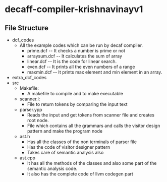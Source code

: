# decaff-compiler-krishnavinayv1

## File Structure
- dcf_codes
  - All the example codes which can be run by decaf compiler.
    - prime.dcf -- It checks a number is prime or not
    - arraysum.dcf -- It calculates the sum of array
    - linear.dcf -- It is the code for linear search.
    - even.dcf -- It prints all the even numbers of a range
    - maxmin.dcf -- It prints max element and min element in an array.
- extra_dcf_codes
- src
  - Makefile: 
    - A makefile to compile and to make executable
  - scanner.l:
    - File to return tokens by comparing the input text
  - parser.ypp
    - Reads the input and get tokens from scanner file and creates root node.
    - File which contains all the grammars and calls the visitor design pattern and make the program node
  - ast.h
    - Has all the classes of the non terminals of parser file
    - Has the code of visitor designer pattern
    - Takes care of semantic analysis also
  - ast.cpp
    - It has all the methods of the classes and also some part of the semantic analysis code.
    - It also has the complete code of llvm codegen part
  
    
